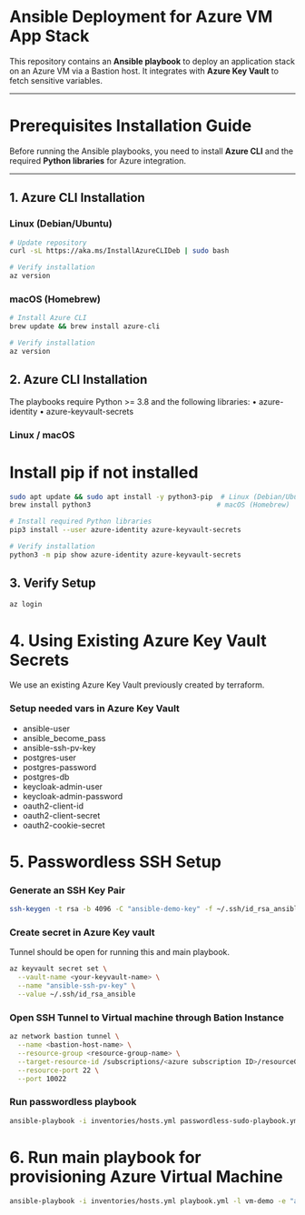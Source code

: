 # Ansible Deployment for Azure VM App Stack

This repository contains an **Ansible playbook** to deploy an application stack on an Azure VM via a Bastion host. It integrates with **Azure Key Vault** to fetch sensitive variables.  

---

# Prerequisites Installation Guide

Before running the Ansible playbooks, you need to install **Azure CLI** and the required **Python libraries** for Azure integration.

---

## 1. Azure CLI Installation

### Linux (Debian/Ubuntu)
```bash
# Update repository
curl -sL https://aka.ms/InstallAzureCLIDeb | sudo bash

# Verify installation
az version
```

### macOS (Homebrew)
```bash
# Install Azure CLI
brew update && brew install azure-cli

# Verify installation
az version
```

## 2. Azure CLI Installation
The playbooks require Python >= 3.8 and the following libraries:
	•	azure-identity
	•	azure-keyvault-secrets

### Linux / macOS
# Install pip if not installed
```bash
sudo apt update && sudo apt install -y python3-pip  # Linux (Debian/Ubuntu)
brew install python3                               # macOS (Homebrew)

# Install required Python libraries
pip3 install --user azure-identity azure-keyvault-secrets

# Verify installation
python3 -m pip show azure-identity azure-keyvault-secrets
```

## 3. Verify Setup
```bash
az login
```

# 4. Using Existing Azure Key Vault Secrets
We use an existing Azure Key Vault previously created by terraform.
### Setup needed vars in Azure Key Vault
- ansible-user
- ansible_become_pass
- ansible-ssh-pv-key
- postgres-user
- postgres-password
- postgres-db
- keycloak-admin-user
- keycloak-admin-password
- oauth2-client-id
- oauth2-client-secret
- oauth2-cookie-secret

# 5. Passwordless SSH Setup
### Generate an SSH Key Pair
```bash
ssh-keygen -t rsa -b 4096 -C "ansible-demo-key" -f ~/.ssh/id_rsa_ansible
```
### Create secret in Azure Key vault
Tunnel should be open for running this and main playbook.

```bash
az keyvault secret set \
  --vault-name <your-keyvault-name> \
  --name "ansible-ssh-pv-key" \
  --value ~/.ssh/id_rsa_ansible
```
### Open SSH Tunnel to Virtual machine through Bation Instance
```bash
az network bastion tunnel \
  --name <bastion-host-name> \
  --resource-group <resource-group-name> \
  --target-resource-id /subscriptions/<azure subscription ID>/resourceGroups/rg-terraform-state/providers/Microsoft.Compute/virtualMachines/<vm-name> \
  --resource-port 22 \
  --port 10022
```
### Run passwordless playbook
```bash
ansible-playbook -i inventories/hosts.yml passwordless-sudo-playbook.yml -l vm-demo -e "ansible_port=10022"
```

# 6. Run main playbook for provisioning Azure Virtual Machine
```bash
ansible-playbook -i inventories/hosts.yml playbook.yml -l vm-demo -e "ansible_port=10022"
```

